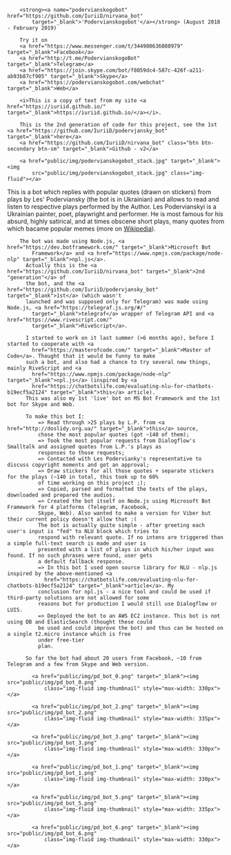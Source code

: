 
        <strong><a name="podervianskogobot" href="https://github.com/IuriiD/nirvana_bot"
            target="_blank">'Podervianskogobot'</a></strong> (August 2018 - February 2019)

        Try it on 
        <a href="https://www.messenger.com/t/344980636080979" target="_blank">Facebook</a>
        <a href="http://t.me/PodervianskogoBot" target="_blank">Telegram</a>
        <a href="https://join.skype.com/bot/f8059dc4-587c-426f-a211-ab93b87cf905" target="_blank">Skype</a>
        <a href="https://podervianskogobot.com/webchat" target="_blank">Web</a>

        <i>This is a copy of text from my site <a href="https://iuriid.github.io/" target="_blank">https://iuriid.github.io/</a></i>.
        
        This is the 2nd generation of code for this project, see the 1st <a href="https://github.com/IuriiD/podervjansky_bot" target="_blank">here</a>
        <a href="https://github.com/IuriiD/nirvana_bot" class="btn btn-secondary btn-sm" target="_blank">Github - v2</a>
        
        <a href="public/img/podervianskogobot_stack.jpg" target="_blank"><img
            src="public/img/podervianskogobot_stack.jpg" class="img-fluid"></a>

This is a bot which replies
          with popular quotes (drawn on stickers) from plays by Les' Poderviansky (the bot is in
          Ukrainian) and allows to read and listen to respective plays performed by the Author. Les Podervianskyi is a
          Ukrainian painter, poet, playwright and performer. He is most famous for his absurd,
          highly satirical, and at times obscene short plays, many quotes from which bacame popular memes (more on <a
            href="https://en.wikipedia.org/wiki/Les_Podervianskyi" target="_blank">Wikipedia</a>).

        The bot was made using Node.js, <a href="https://dev.botframework.com/" target="_blank">Microsoft Bot
            Framework</a> and <a href="https://www.npmjs.com/package/node-nlp" target="_blank">npl.js</a>.
          Actually this is the <a href="https://github.com/IuriiD/nirvana_bot" target="_blank">2nd "generation"</a> of
          the bot, and the <a href="https://github.com/IuriiD/podervjansky_bot" target="_blank">1st</a> (which wasn't
          launched and was supposed only for Telegram) was made using Node.js, <a href="https://telegraf.js.org/#/"
            target="_blank">telegraf</a> wrapper of Telegram API and <a href="https://www.rivescript.com/"
            target="_blank">RiveScript</a>.

          I started to work on it last summer (>6 months ago), before I started to cooperate with <a
            href="https://masterofcode.com/" target="_blank">Master of Code</a>. Thought that it would be funny to make
          such a bot, and also had a chance to try several new things, mainly RiveScript and <a
            href="https://www.npmjs.com/package/node-nlp" target="_blank">npl.js</a> (inspired by <a
            href="https://chatbotslife.com/evaluating-nlu-for-chatbots-b19ecf5a2124" target="_blank">this</a> article).
          This was also my 1st 'live' bot on MS Bot Framework and the 1st bot for Skype and Web.

          To make this bot I:
              => Read through >25 plays by L.P. from <a href="http://doslidy.org.ua/" target="_blank">this</a> source,
              chose the most popular quotes (got ~140 of them);
              => Took the most popular requests from Dialogflow's Smalltalk and assigned quotes from L.P.'s plays as
              responses to those requests;
              => Contacted with Les Podervianky's representative to discuss copyright moments and got an approval;
              => Draw stickers for all those quotes + separate stickers for the plays (~140 in total, this took up to 60%
              of time working on this project ;);
              => Copied, parsed and formatted the texts of the plays, downloaded and prepared the audios.
              => Created the bot itself on Node.js using Microsoft Bot Framework for 4 platforms (Telegram, Facebook,
              Skype, Web). Also wanted to make a version for Viber but their current policy doesn't allow that :(
              The bot is actually quite simple - after greeting each user's input is "fed" to NLU block which tries to
              respond with relevant quote. If no intens are triggered than a simple full-text search is made and user is
              presented with a list of plays in which his/her input was found. If no such phrases were found, user gets
              a default fallback response.
              => In this bot I used open source library for NLU - nlp.js inspired by the above-mentioned <a
                href="https://chatbotslife.com/evaluating-nlu-for-chatbots-b19ecf5a2124" target="_blank">article</a>. My
              conclusion for npl.js - a nice tool and could be used if third-party solutions are not allowed for some
              reasons but for production I would still use Dialogflow or LUIS.
              => Deployed the bot to an AWS EC2 instance. This bot is not using DB and ElasticSearch (thought these could
              be used and could improve the bot) and thus can be hosted on a single t2.micro instance which is free
              under free-tier
              plan.

          So far the bot had about 20 users from Facebook, ~10 from Telegram and a few from Skype and Web version.

            <a href="public/img/pd_bot_0.png" target="_blank"><img src="public/img/pd_bot_0.png"
                class="img-fluid img-thumbnail" style="max-width: 330px"></a>

            <a href="public/img/pd_bot_2.png" target="_blank"><img src="public/img/pd_bot_2.png"
                class="img-fluid img-thumbnail" style="max-width: 335px"></a>

            <a href="public/img/pd_bot_3.png" target="_blank"><img src="public/img/pd_bot_3.png"
                class="img-fluid img-thumbnail" style="max-width: 330px"></a>

            <a href="public/img/pd_bot_1.png" target="_blank"><img src="public/img/pd_bot_1.png"
                class="img-fluid img-thumbnail" style="max-width: 330px"></a>

            <a href="public/img/pd_bot_5.png" target="_blank"><img src="public/img/pd_bot_5.png"
                class="img-fluid img-thumbnail" style="max-width: 335px"></a>

            <a href="public/img/pd_bot_6.png" target="_blank"><img src="public/img/pd_bot_6.png"
                class="img-fluid img-thumbnail" style="max-width: 330px"></a>